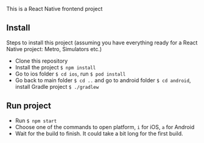 This is a React Native frontend project

## Install

Steps to install this project (assuming you have everything ready for a React Native project: Metro, Simulators etc.)
- Clone this repository
- Install the project `$ npm install`
- Go to ios folder `$ cd ios`, run `$ pod install`
- Go back to main folder `$ cd ..` and go to android folder `$ cd android`, install Gradle project `$ ./gradlew`

## Run project

- Run `$ npm start`
- Choose one of the commands to open platform, `i` for iOS, `a` for Android
- Wait for the build to finish. It could take a bit long for the first build.
